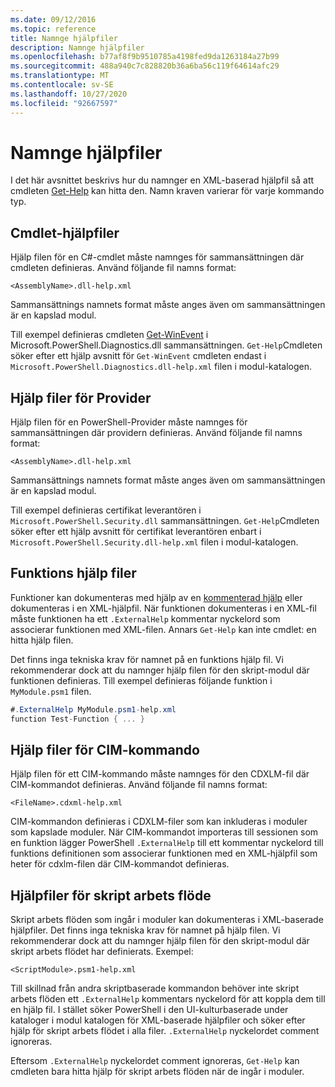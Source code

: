 ```yaml
---
ms.date: 09/12/2016
ms.topic: reference
title: Namnge hjälpfiler
description: Namnge hjälpfiler
ms.openlocfilehash: b77af8f9b9510785a4198fed9da1263184a27b99
ms.sourcegitcommit: 488a940c7c828820b36a6ba56c119f64614afc29
ms.translationtype: MT
ms.contentlocale: sv-SE
ms.lasthandoff: 10/27/2020
ms.locfileid: "92667597"
---
```

# <a name="naming-help-files"></a>Namnge hjälpfiler

I det här avsnittet beskrivs hur du namnger en XML-baserad hjälpfil så att cmdleten [Get-Help](/powershell/module/Microsoft.PowerShell.Core/Get-Help) kan hitta den. Namn kraven varierar för varje kommando typ.

## <a name="cmdlet-help-files"></a>Cmdlet-hjälpfiler

Hjälp filen för en C#-cmdlet måste namnges för sammansättningen där cmdleten definieras. Använd följande fil namns format:

```
<AssemblyName>.dll-help.xml
```

Sammansättnings namnets format måste anges även om sammansättningen är en kapslad modul.

Till exempel definieras cmdleten [Get-WinEvent](/powershell/module/Microsoft.PowerShell.Diagnostics/Get-WinEvent) i Microsoft.PowerShell.Diagnostics.dll sammansättningen. `Get-Help`Cmdleten söker efter ett hjälp avsnitt för `Get-WinEvent` cmdleten endast i `Microsoft.PowerShell.Diagnostics.dll-help.xml` filen i modul-katalogen.

## <a name="provider-help-files"></a>Hjälp filer för Provider

Hjälp filen för en PowerShell-Provider måste namnges för sammansättningen där providern definieras. Använd följande fil namns format:

`<AssemblyName>.dll-help.xml`

Sammansättnings namnets format måste anges även om sammansättningen är en kapslad modul.

Till exempel definieras certifikat leverantören i `Microsoft.PowerShell.Security.dll` sammansättningen. `Get-Help`Cmdleten söker efter ett hjälp avsnitt för certifikat leverantören enbart i `Microsoft.PowerShell.Security.dll-help.xml` filen i modul-katalogen.

## <a name="function-help-files"></a>Funktions hjälp filer

Funktioner kan dokumenteras med hjälp av en [kommenterad hjälp](/powershell/module/microsoft.powershell.core/about/about_comment_based_help) eller dokumenteras i en XML-hjälpfil. När funktionen dokumenteras i en XML-fil måste funktionen ha ett `.ExternalHelp` kommentar nyckelord som associerar funktionen med XML-filen. Annars `Get-Help` kan inte cmdlet: en hitta hjälp filen.

Det finns inga tekniska krav för namnet på en funktions hjälp fil. Vi rekommenderar dock att du namnger hjälp filen för den skript-modul där funktionen definieras. Till exempel definieras följande funktion i `MyModule.psm1` filen.

```csharp
#.ExternalHelp MyModule.psm1-help.xml
function Test-Function { ... }
```

## <a name="cim-command-help-files"></a>Hjälp filer för CIM-kommando

Hjälp filen för ett CIM-kommando måste namnges för den CDXLM-fil där CIM-kommandot definieras. Använd följande fil namns format:

`<FileName>.cdxml-help.xml`

CIM-kommandon definieras i CDXLM-filer som kan inkluderas i moduler som kapslade moduler. När CIM-kommandot importeras till sessionen som en funktion lägger PowerShell `.ExternalHelp` till ett kommentar nyckelord till funktions definitionen som associerar funktionen med en XML-hjälpfil som heter för cdxlm-filen där CIM-kommandot definieras.

## <a name="script-workflow-help-files"></a>Hjälpfiler för skript arbets flöde

Skript arbets flöden som ingår i moduler kan dokumenteras i XML-baserade hjälpfiler. Det finns inga tekniska krav för namnet på hjälp filen. Vi rekommenderar dock att du namnger hjälp filen för den skript-modul där skript arbets flödet har definierats. Exempel:

`<ScriptModule>.psm1-help.xml`

Till skillnad från andra skriptbaserade kommandon behöver inte skript arbets flöden ett `.ExternalHelp` kommentars nyckelord för att koppla dem till en hjälp fil. I stället söker PowerShell i den UI-kulturbaserade under kataloger i modul katalogen för XML-baserade hjälpfiler och söker efter hjälp för skript arbets flödet i alla filer. `.ExternalHelp` nyckelordet comment ignoreras.

Eftersom `.ExternalHelp` nyckelordet comment ignoreras, `Get-Help` kan cmdleten bara hitta hjälp för skript arbets flöden när de ingår i moduler.
